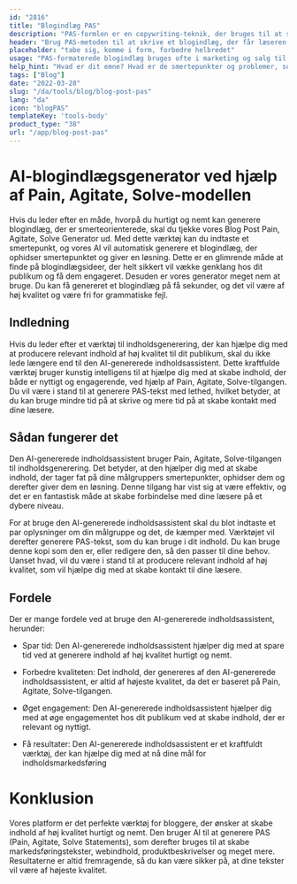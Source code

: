 ```yaml
---
id: "2816"
title: "Blogindlæg PAS"
description: "PAS-formlen er en copywriting-teknik, der bruges til at sælge et produkt eller en tjeneste ved først at fremhæve kundens smertepunkter, derefter ophidse dem og til sidst tilbyde en løsning. Denne generator kan hjælpe dig med at oprette et PAS-formateret blogindlæg, der er i overensstemmelse med dit brand."
header: "Brug PAS-metoden til at skrive et blogindlæg, der får læseren til at handle."
placeholder: "tabe sig, komme i form, forbedre helbredet"
usage: "PAS-formaterede blogindlæg bruges ofte i marketing og salg til at sælge et produkt eller en tjenesteydelse. Følgende generator kan hjælpe dig med at oprette et PAS-formateret blogindlæg, der er tæt på dit brand."
help_hint: "Hvad er dit emne? Hvad er de smertepunkter og problemer, som dine kunder står over for? Og hvad er den løsning, som du tilbyder?"
tags: ["Blog"]
date: "2022-03-28"
slug: "/da/tools/blog/blog-post-pas"
lang: "da"
icon: "blogPAS"
templateKey: 'tools-body'
product_type: "38"
url: "/app/blog-post-pas"
---
```


# AI-blogindlægsgenerator ved hjælp af Pain, Agitate, Solve-modellen

Hvis du leder efter en måde, hvorpå du hurtigt og nemt kan generere blogindlæg, der er smerteorienterede, skal du tjekke vores Blog Post Pain, Agitate, Solve Generator ud. Med dette værktøj kan du indtaste et smertepunkt, og vores AI vil automatisk generere et blogindlæg, der ophidser smertepunktet og giver en løsning. Dette er en glimrende måde at finde på blogindlægsideer, der helt sikkert vil vække genklang hos dit publikum og få dem engageret. Desuden er vores generator meget nem at bruge. Du kan få genereret et blogindlæg på få sekunder, og det vil være af høj kvalitet og være fri for grammatiske fejl.

## Indledning

Hvis du leder efter et værktøj til indholdsgenerering, der kan hjælpe dig med at producere relevant indhold af høj kvalitet til dit publikum, skal du ikke lede længere end til den AI-genererede indholdsassistent. Dette kraftfulde værktøj bruger kunstig intelligens til at hjælpe dig med at skabe indhold, der både er nyttigt og engagerende, ved hjælp af Pain, Agitate, Solve-tilgangen. Du vil være i stand til at generere PAS-tekst med lethed, hvilket betyder, at du kan bruge mindre tid på at skrive og mere tid på at skabe kontakt med dine læsere.

## Sådan fungerer det

Den AI-genererede indholdsassistent bruger Pain, Agitate, Solve-tilgangen til indholdsgenerering. Det betyder, at den hjælper dig med at skabe indhold, der tager fat på dine målgruppers smertepunkter, ophidser dem og derefter giver dem en løsning. Denne tilgang har vist sig at være effektiv, og det er en fantastisk måde at skabe forbindelse med dine læsere på et dybere niveau.

For at bruge den AI-genererede indholdsassistent skal du blot indtaste et par oplysninger om din målgruppe og det, de kæmper med. Værktøjet vil derefter generere PAS-tekst, som du kan bruge i dit indhold. Du kan bruge denne kopi som den er, eller redigere den, så den passer til dine behov. Uanset hvad, vil du være i stand til at producere relevant indhold af høj kvalitet, som vil hjælpe dig med at skabe kontakt til dine læsere.

## Fordele

Der er mange fordele ved at bruge den AI-genererede indholdsassistent, herunder:

- Spar tid: Den AI-genererede indholdsassistent hjælper dig med at spare tid ved at generere indhold af høj kvalitet hurtigt og nemt.

- Forbedre kvaliteten: Det indhold, der genereres af den AI-genererede indholdsassistent, er altid af højeste kvalitet, da det er baseret på Pain, Agitate, Solve-tilgangen.

- Øget engagement: Den AI-genererede indholdsassistent hjælper dig med at øge engagementet hos dit publikum ved at skabe indhold, der er relevant og nyttigt.

- Få resultater: Den AI-genererede indholdsassistent er et kraftfuldt værktøj, der kan hjælpe dig med at nå dine mål for indholdsmarkedsføring

# Konklusion

Vores platform er det perfekte værktøj for bloggere, der ønsker at skabe indhold af høj kvalitet hurtigt og nemt. Den bruger AI til at generere PAS (Pain, Agitate, Solve Statements), som derefter bruges til at skabe markedsføringstekster, webindhold, produktbeskrivelser og meget mere. Resultaterne er altid fremragende, så du kan være sikker på, at dine tekster vil være af højeste kvalitet.
